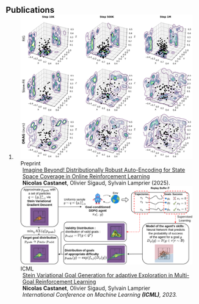 <h2 id="publications" style="margin: 2px 0px -15px;">Publications</h2>

<div class="publications">
<ol class="bibliography">

<li>
<div class="pub-row">

  <div class="col-sm-3 abbr" style="position: relative;padding-right: 15px;padding-left: 15px;">
    <img src="assets/img/fetch_prior_evo.png" class="teaser img-fluid z-depth-1">
    <abbr class="badge">Preprint</abbr>
  </div>

  <div class="col-sm-9" style="position: relative;padding-right: 15px;padding-left: 20px;">
    <div class="title"><a href="https://arxiv.org/abs/2505.17830">Imagine Beyond! Distributionally Robust Auto-Encoding for State Space Coverage in Online Reinforcement Learning </a></div>
    <div class="author"><strong>Nicolas Castanet</strong>, Olivier Sigaud, Sylvain Lamprier (2025).</div>
    <!-- 
    <div class="periodical"><em>International Conference on Machine
Learning <strong>(ICML)</strong>, 2023.</em></div> 
    -->
  </div>
</div>

<div class="pub-row">

  <div class="col-sm-3 abbr" style="position: relative;padding-right: 15px;padding-left: 15px;">
    <img src="assets/img/svgg.png" class="teaser img-fluid z-depth-1">
    <abbr class="badge">ICML</abbr>
  </div>

  <div class="col-sm-9" style="position: relative;padding-right: 15px;padding-left: 20px;">
    <div class="title"><a href="https://openreview.net/pdf?id=h2AnGFDclp">Stein Variational Goal Generation for adaptive Exploration in Multi-Goal Reinforcement Learning</a></div>
    <div class="author"><strong>Nicolas Castanet</strong>, Olivier Sigaud, Sylvain Lamprier</div>
    <div class="periodical"><em>International Conference on Machine
Learning <strong>(ICML)</strong>, 2023.</em></div>
  </div>
</div>
</li>
  
<br>

</ol>
</div>

